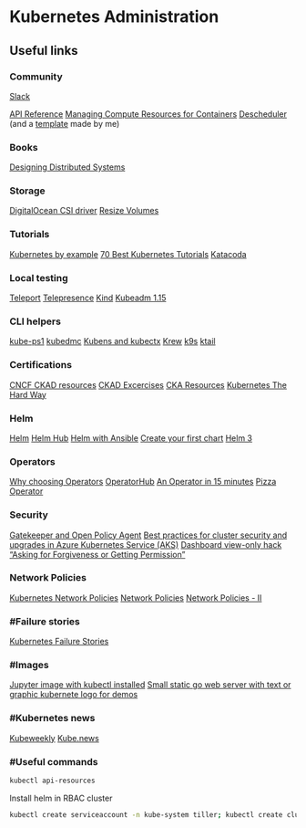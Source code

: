 # Kubernetes Administration

## Useful links

### Community

[Slack](https://kubernetes.slack.com)

[API Reference](https://kubernetes.io/docs/reference/generated/kubernetes-api/v1.15/)
[Managing Compute Resources for Containers](https://kubernetes.io/docs/concepts/configuration/manage-compute-resources-container/)
[Descheduler](https://github.com/kubernetes-incubator/descheduler) (and a [template](https://gist.github.com/ams0/b38158b4a66fa3bbb0f272121f76cc6f) made by me)

### Books

[Designing Distributed Systems](https://azure.microsoft.com/en-us/resources/designing-distributed-systems/en-us/)

### Storage

[DigitalOcean CSI driver](https://github.com/digitalocean/csi-digitalocean)
[Resize Volumes](https://kubernetes.io/blog/2018/07/12/resizing-persistent-volumes-using-kubernetes/)

### Tutorials

[Kubernetes by example](http://kubernetesbyexample.com)
[70 Best Kubernetes Tutorials](https://www.aquasec.com/wiki/display/containers/70+Best+Kubernetes+Tutorials)
[Katacoda](https://www.katacoda.com/)

### Local testing

[Teleport](https://gravitational.com/teleport)
[Telepresence](https://www.telepresence.io/)
[Kind](https://github.com/kubernetes-sigs/kind)
[Kubeadm 1.15](https://kubernetes.io/blog/2019/06/24/automated-high-availability-in-kubeadm-v1.15-batteries-included-but-swappable/)

### CLI helpers

[kube-ps1](https://github.com/jonmosco/kube-ps1)
[kubedmc](https://github.com/Mimetis/Kubedmc)
[Kubens and kubectx](https://github.com/ahmetb/kubectx/)
[Krew](https://github.com/kubernetes-sigs/krew)
[k9s](https://k9ss.io/)
[ktail](https://github.com/atombender/ktail)

### Certifications

[CNCF CKAD resources](https://www.cncf.io/certification/ckad/)
[CKAD Excercises](https://github.com/dgkanatsios/CKAD-exercises)
[CKA Resources](https://www.cncf.io/certification/cka/)
[Kubernetes The Hard Way](https://github.com/kelseyhightower/kubernetes-the-hard-way)

### Helm

[Helm](https://helm.sh/)
[Helm Hub](https://hub.helm.sh/)
[Helm with Ansible](https://blog.openshift.com/automating-helm-charts-with-ansible/)
[Create your first chart](https://docs.bitnami.com/kubernetes/how-to/create-your-first-helm-chart/#helpers-and-other-functions)
[Helm 3](https://v3.helm.sh/)

### Operators

[Why choosing Operators](https://medium.com/@cloudark/why-to-write-kubernetes-operators-9b1e32a24814)
[OperatorHub](https://operatorhub.io/)
[An Operator in 15 minutes](https://blog.openshift.com/make-a-kubernetes-operator-in-15-minutes-with-helm/)
[Pizza Operator](https://github.com/giantswarm/pizza-operator)

### Security

[Gatekeeper and Open Policy Agent](https://github.com/open-policy-agent/gatekeeper)
[Best practices for cluster security and upgrades in Azure Kubernetes Service (AKS)](https://docs.microsoft.com/en-us/azure/aks/operator-best-practices-cluster-security)
[Dashboard view-only hack](https://gist.githubusercontent.com/ams0/677fe4fb1d523afef6e1cebb6d4a6035/raw/53dcfb0250f3aecab8c6644cbe55f3f97f17ce64/dashboard-viewonly.yaml)
[“Asking for Forgiveness or Getting Permission”](https://blog.aquasec.com/kubernetes-rbac)

### Network Policies

[Kubernetes Network Policies](https://github.com/ahmetb/kubernetes-network-policy-recipes)
[Network Policies](https://ahmet.im/blog/kubernetes-network-policy/)
[Network Policies - II](https://octetz.com/posts/k8s-network-policy-apis)

### #Failure stories

[Kubernetes Failure Stories](https://k8s.af/)

### #Images

[Jupyter image with kubectl installed](https://hub.docker.com/r/mjbright/kubelab)
[Small static go web server with text or graphic kubernete logo for demos](https://hub.docker.com/r/mjbright/k8s-demo)

### #Kubernetes news

[Kubeweekly](https://kubeweekly.io/)
[Kube.news](https://kube.news/)

### #Useful commands

```bash
kubectl api-resources
```

Install helm in RBAC cluster

```bash
kubectl create serviceaccount -n kube-system tiller; kubectl create clusterrolebinding tiller --clusterrole=cluster-admin --serviceaccount=kube-system:tiller; helm init --service-account tiller
```
